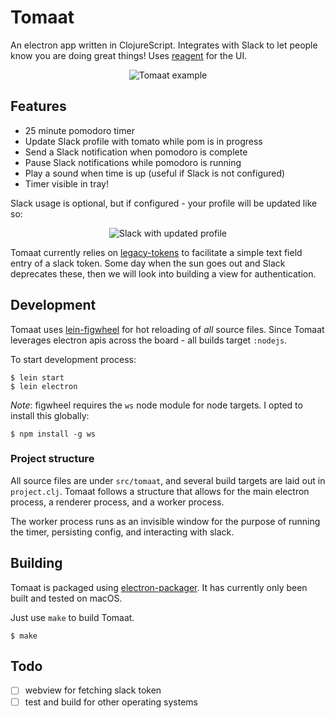 # Tomaat

An electron app written in ClojureScript. Integrates with Slack to let people know you
are doing great things! Uses [reagent](http://reagent-project.github.io/) for the UI.

<p align="center">
  <img src="tomaat-example.gif?raw=true" alt="Tomaat example" />
</p>

## Features

* 25 minute pomodoro timer
* Update Slack profile with tomato while pom is in progress
* Send a Slack notification when pomodoro is complete
* Pause Slack notifications while pomodoro is running
* Play a sound when time is up (useful if Slack is not configured)
* Timer visible in tray!

Slack usage is optional, but if configured - your profile will be updated like so:

<p align="center">
  <img src="slack-screenshot.png?raw=true" alt="Slack with updated profile" />
</p>

Tomaat currently relies on [legacy-tokens](https://api.slack.com/custom-integrations/legacy-tokens) to facilitate a simple text field entry of a slack token. Some day when the sun goes out and Slack deprecates these, then we will look into building a view for authentication.

## Development
Tomaat uses [lein-figwheel](https://github.com/bhauman/lein-figwheel) for hot reloading of *all*
source files. Since Tomaat leverages electron apis across the board - all builds target `:nodejs`.

To start development process:

```
$ lein start
$ lein electron
```

*Note*: figwheel requires the `ws` node module for node targets. I opted to install this globally:

```
$ npm install -g ws
```

### Project structure
All source files are under `src/tomaat`, and several build targets are laid out in `project.clj`. Tomaat follows
a structure that allows for the main electron process, a renderer process, and a worker process.

The worker process runs as an invisible window for the purpose of running the timer, persisting config, and interacting
with slack.

## Building
Tomaat is packaged using [electron-packager](https://github.com/electron-userland/electron-packager). It has currently
only been built and tested on macOS.

Just use `make` to build Tomaat.

```
$ make
```

## Todo
- [ ] webview for fetching slack token
- [ ] test and build for other operating systems
